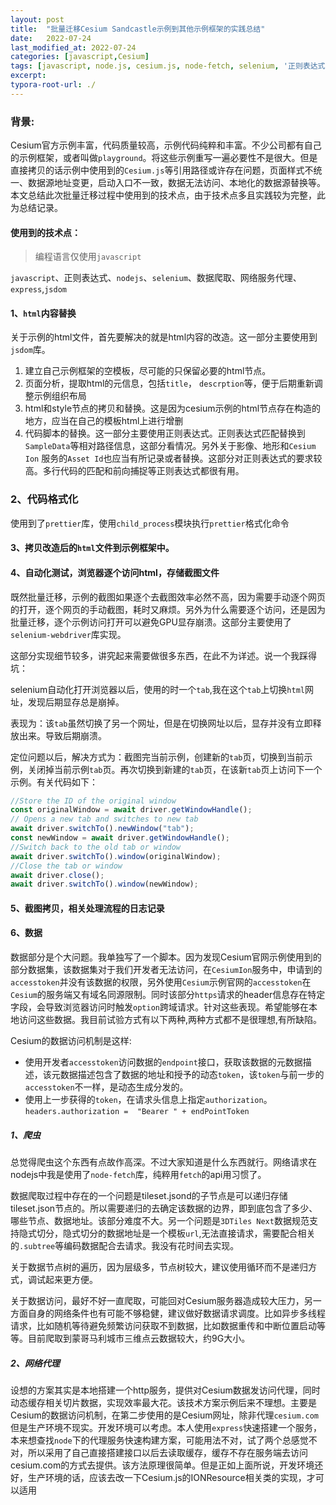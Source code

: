 ```yaml
---
layout: post
title:  "批量迁移Cesium Sandcastle示例到其他示例框架的实践总结"
date:   2022-07-24
last_modified_at: 2022-07-24
categories: [javascript,Cesium]
tags: [javascript, node.js, cesium.js, node-fetch, selenium, '正则表达式', jsdom, '自动化测试', '爬虫']
excerpt: 
typora-root-url: ./
---
```




### 背景:

Cesium官方示例丰富，代码质量较高，示例代码纯粹和丰富。不少公司都有自己的示例框架，或者叫做`playground`。将这些示例重写一遍必要性不是很大。但是直接拷贝的话示例中使用到的`Cesium.js`等引用路径或许存在问题，页面样式不统一、数据源地址变更，启动入口不一致，数据无法访问、本地化的数据源替换等。本文总结此次批量迁移过程中使用到的技术点，由于技术点多且实践较为完整，此为总结记录。

#### 使用到的技术点：

> 编程语言仅使用`javascript`

`javascript`、正则表达式、`nodejs`、`selenium`、数据爬取、网络服务代理、`express`,`jsdom`

#### 1、`html`内容替换

关于示例的html文件，首先要解决的就是html内容的改造。这一部分主要使用到`jsdom`库。

1. 建立自己示例框架的空模板，尽可能的只保留必要的html节点。
2. 页面分析，提取html的元信息，包括`title`， `descrption`等，便于后期重新调整示例组织布局
3. html和style节点的拷贝和替换。这是因为cesium示例的html节点存在构造的地方，应当在自己的模板html上进行增删
4. 代码脚本的替换。这一部分主要使用正则表达式。正则表达式匹配替换到`SampleData`等相对路径信息，这部分看情况。另外关于影像、地形和`Cesium Ion` 服务的`Asset Id`也应当有所记录或者替换。这部分对正则表达式的要求较高。多行代码的匹配和前向捕捉等正则表达式都很有用。

### 2、代码格式化

使用到了`prettier`库，使用`child_process`模块执行`prettier`格式化命令

#### 3、拷贝改造后的`html`文件到示例框架中。

#### 4、自动化测试，浏览器逐个访问html，存储截图文件

既然批量迁移，示例的截图如果逐个去截图效率必然不高，因为需要手动逐个网页的打开，逐个网页的手动截图，耗时又麻烦。另外为什么需要逐个访问，还是因为批量迁移，逐个示例访问打开可以避免GPU显存崩溃。这部分主要使用了`selenium-webdriver`库实现。

这部分实现细节较多，讲究起来需要做很多东西，在此不为详述。说一个我踩得坑：

selenium自动化打开浏览器以后，使用的时一个`tab`,我在这个`tab`上切换`html`网址，发现后期显存总是崩掉。

表现为：该`tab`虽然切换了另一个网址，但是在切换网址以后，显存并没有立即释放出来。导致后期崩溃。

定位问题以后，解决方式为：截图完当前示例，创建新的`tab`页，切换到当前示例，关闭掉当前示例`tab`页。再次切换到新建的`tab`页，在该新`tab`页上访问下一个示例。有关代码如下：

```javascript
//Store the ID of the original window
const originalWindow = await driver.getWindowHandle();
// Opens a new tab and switches to new tab
await driver.switchTo().newWindow("tab");
const newWindow = await driver.getWindowHandle();
//Switch back to the old tab or window
await driver.switchTo().window(originalWindow);
//Close the tab or window
await driver.close();
await driver.switchTo().window(newWindow);
```

#### 5、截图拷贝，相关处理流程的日志记录

#### 6、数据

数据部分是个大问题。我单独写了一个脚本。因为发现Cesium官网示例使用到的部分数据集，该数据集对于我们开发者无法访问，在`CesiumIon`服务中，申请到的`accesstoken`并没有该数据的权限，另外使用`Cesium`示例官网的`accesstoken`在`Cesium`的服务端又有域名同源限制。同时该部分`https`请求的header信息存在特定字段，会导致浏览器访问时触发`option`跨域请求。针对这些表现。希望能够在本地访问这些数据。我目前试验方式有以下两种,两种方式都不是很理想,有所缺陷。

Cesium的数据访问机制是这样:

- 使用开发者`accesstoken`访问数据的`endpoint`接口，获取该数据的元数据描述，该元数据描述包含了数据的地址和授予的动态`token`，该`token`与前一步的`accesstoken`不一样，是动态生成分发的。
- 使用上一步获得的`token`，在请求头信息上指定`authorization`。`headers.authorization =  "Bearer " + endPointToken`

##### 1、爬虫

总觉得爬虫这个东西有点故作高深。不过大家知道是什么东西就行。网络请求在nodejs中我是使用了`node-fetch`库，纯粹用`fetch`的api用习惯了。

数据爬取过程中存在的一个问题是tileset.jsond的子节点是可以递归存储tileset.json节点的。所以需要递归的去确定该数据的边界，即到底包含了多少、哪些节点、数据地址。该部分难度不大。另一个问题是`3DTiles Next`数据规范支持隐式切分，隐式切分的数据地址是一个模板`url`,无法直接请求，需要配合相关的`.subtree`等编码数据配合去请求。我没有花时间去实现。

关于数据节点树的遍历，因为层级多，节点树较大，建议使用循环而不是递归方式，调试起来更方便。

关于数据访问，最好不好一直爬取，可能回对Cesium服务器造成较大压力，另一方面自身的网络条件也有可能不够稳健，建议做好数据请求调度。比如异步多线程请求，比如随机等待避免频繁访问获取不到数据，比如数据重传和中断位置启动等等。目前爬取到蒙哥马利城市三维点云数据较大，约9G大小。

##### 2、网络代理

设想的方案其实是本地搭建一个http服务，提供对Cesium数据发访问代理，同时动态缓存相关切片数据，实现效率最大花。该技术方案示例后来不理想。主要是Cesium的数据访问机制，在第二步使用的是Cesium网址，除非代理`cesium.com`但是生产环境不现实。开发环境可以考虑。本人使用`express`快速搭建一个服务，本来想查找`node`下的代理服务快速构建方案，可能用法不对，试了两个总感觉不对，所以采用了自己直接搭建接口以后去读取缓存，缓存不存在服务端去访问cesium.com的方式去提供。该方法原理很简单。但是正如上面所说，开发环境还好，生产环境的话，应该去改一下Cesium.js的IONResource相关类的实现，才可以适用